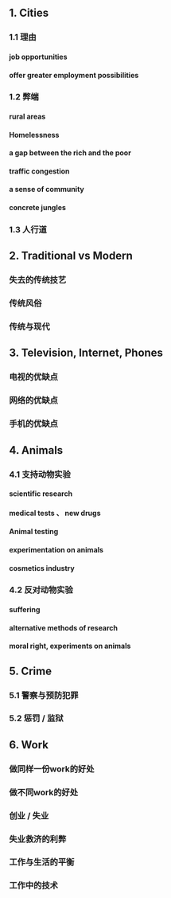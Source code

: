 ## 1. Cities

### 1.1 理由

#### job opportunities

#### offer greater employment possibilities

### 1.2 弊端

#### rural areas

#### Homelessness

#### a gap between the rich and the poor

#### traffic congestion

#### a sense of community

#### concrete jungles

### 1.3 人行道

## 2. Traditional vs Modern

### 失去的传统技艺

### 传统风俗

### 传统与现代

## 3. Television, Internet, Phones

### 电视的优缺点

### 网络的优缺点

### 手机的优缺点

## 4. Animals

### 4.1 支持动物实验

#### scientific research

#### medical tests 、 new drugs

#### Animal testing

#### experimentation on animals

#### cosmetics industry

### 4.2 反对动物实验

#### suffering

#### alternative methods of research

#### moral right, experiments on animals

## 5. Crime

### 5.1 警察与预防犯罪

### 5.2 惩罚 / 监狱

## 6. Work

### 做同样一份work的好处

### 做不同work的好处

### 创业 / 失业

### 失业救济的利弊

### 工作与生活的平衡

### 工作中的技术



